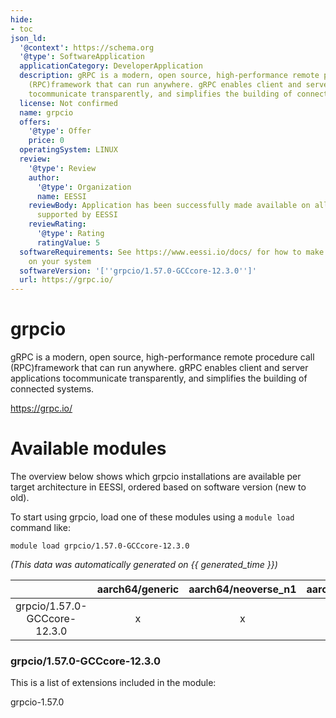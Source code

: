```yaml
---
hide:
- toc
json_ld:
  '@context': https://schema.org
  '@type': SoftwareApplication
  applicationCategory: DeveloperApplication
  description: gRPC is a modern, open source, high-performance remote procedure call
    (RPC)framework that can run anywhere. gRPC enables client and server applications
    tocommunicate transparently, and simplifies the building of connected systems.
  license: Not confirmed
  name: grpcio
  offers:
    '@type': Offer
    price: 0
  operatingSystem: LINUX
  review:
    '@type': Review
    author:
      '@type': Organization
      name: EESSI
    reviewBody: Application has been successfully made available on all architectures
      supported by EESSI
    reviewRating:
      '@type': Rating
      ratingValue: 5
  softwareRequirements: See https://www.eessi.io/docs/ for how to make EESSI available
    on your system
  softwareVersion: '[''grpcio/1.57.0-GCCcore-12.3.0'']'
  url: https://grpc.io/
---
```


grpcio
======


gRPC is a modern, open source, high-performance remote procedure call (RPC)framework that can run anywhere. gRPC enables client and server applications tocommunicate transparently, and simplifies the building of connected systems.

https://grpc.io/
# Available modules


The overview below shows which grpcio installations are available per target architecture in EESSI, ordered based on software version (new to old).

To start using grpcio, load one of these modules using a `module load` command like:

```shell
module load grpcio/1.57.0-GCCcore-12.3.0
```

*(This data was automatically generated on {{ generated_time }})*

| |aarch64/generic|aarch64/neoverse_n1|aarch64/neoverse_v1|aarch64/nvidia/grace|x86_64/generic|x86_64/amd/zen2|x86_64/amd/zen3|x86_64/amd/zen4|x86_64/intel/cascadelake|x86_64/intel/haswell|x86_64/intel/icelake|x86_64/intel/sapphirerapids|x86_64/intel/skylake_avx512|
| :---: | :---: | :---: | :---: | :---: | :---: | :---: | :---: | :---: | :---: | :---: | :---: | :---: | :---: |
|grpcio/1.57.0-GCCcore-12.3.0|x|x|x|x|x|x|x|x|x|x|x|x|x|


### grpcio/1.57.0-GCCcore-12.3.0

This is a list of extensions included in the module:

grpcio-1.57.0